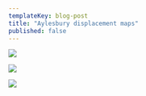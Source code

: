 ```yaml
---
templateKey: blog-post
title: "Aylesbury displacement maps"
published: false
---
```

![](http://35percent.org/img/phase1baerial.png)


![](http://35percent.org/img/creationdisplacementphase1.png)

![](http://35percent.org/img/creationdisplacementphase2.png)


